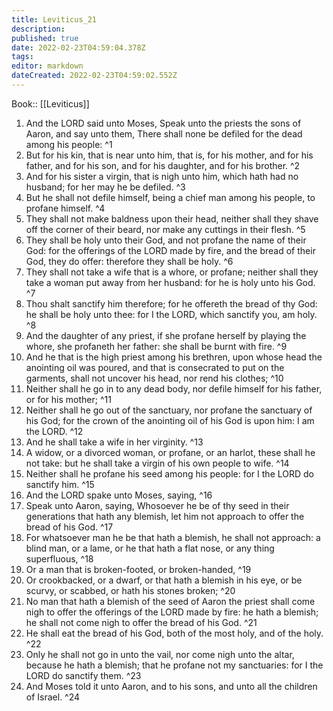 ```yaml
---
title: Leviticus_21
description: 
published: true
date: 2022-02-23T04:59:04.378Z
tags: 
editor: markdown
dateCreated: 2022-02-23T04:59:02.552Z
---
```


 Book:: [[Leviticus]]
 1. And the LORD said unto Moses, Speak unto the priests the sons of Aaron, and say unto them, There shall none be defiled for the dead among his people: ^1
 2. But for his kin, that is near unto him, that is, for his mother, and for his father, and for his son, and for his daughter, and for his brother. ^2
 3. And for his sister a virgin, that is nigh unto him, which hath had no husband; for her may he be defiled. ^3
 4. But he shall not defile himself, being a chief man among his people, to profane himself. ^4
 5. They shall not make baldness upon their head, neither shall they shave off the corner of their beard, nor make any cuttings in their flesh. ^5
 6. They shall be holy unto their God, and not profane the name of their God: for the offerings of the LORD made by fire, and the bread of their God, they do offer: therefore they shall be holy. ^6
 7. They shall not take a wife that is a whore, or profane; neither shall they take a woman put away from her husband: for he is holy unto his God. ^7
 8. Thou shalt sanctify him therefore; for he offereth the bread of thy God: he shall be holy unto thee: for I the LORD, which sanctify you, am holy. ^8
 9. And the daughter of any priest, if she profane herself by playing the whore, she profaneth her father: she shall be burnt with fire. ^9
 10. And he that is the high priest among his brethren, upon whose head the anointing oil was poured, and that is consecrated to put on the garments, shall not uncover his head, nor rend his clothes; ^10
 11. Neither shall he go in to any dead body, nor defile himself for his father, or for his mother; ^11
 12. Neither shall he go out of the sanctuary, nor profane the sanctuary of his God; for the crown of the anointing oil of his God is upon him: I am the LORD. ^12
 13. And he shall take a wife in her virginity. ^13
 14. A widow, or a divorced woman, or profane, or an harlot, these shall he not take: but he shall take a virgin of his own people to wife. ^14
 15. Neither shall he profane his seed among his people: for I the LORD do sanctify him. ^15
 16. And the LORD spake unto Moses, saying, ^16
 17. Speak unto Aaron, saying, Whosoever he be of thy seed in their generations that hath any blemish, let him not approach to offer the bread of his God. ^17
 18. For whatsoever man he be that hath a blemish, he shall not approach: a blind man, or a lame, or he that hath a flat nose, or any thing superfluous, ^18
 19. Or a man that is broken-footed, or broken-handed, ^19
 20. Or crookbacked, or a dwarf, or that hath a blemish in his eye, or be scurvy, or scabbed, or hath his stones broken; ^20
 21. No man that hath a blemish of the seed of Aaron the priest shall come nigh to offer the offerings of the LORD made by fire: he hath a blemish; he shall not come nigh to offer the bread of his God. ^21
 22. He shall eat the bread of his God, both of the most holy, and of the holy. ^22
 23. Only he shall not go in unto the vail, nor come nigh unto the altar, because he hath a blemish; that he profane not my sanctuaries: for I the LORD do sanctify them. ^23
 24. And Moses told it unto Aaron, and to his sons, and unto all the children of Israel. ^24
